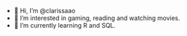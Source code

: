 - 👋 Hi, I’m @clarissaao
- 👀 I’m interested in gaming, reading and watching movies. 
- 🌱 I’m currently learning R and SQL.

<!---
clarissaao/clarissaao is a ✨ special ✨ repository because its `README.md` (this file) appears on your GitHub profile.
You can click the Preview link to take a look at your changes.
--->
